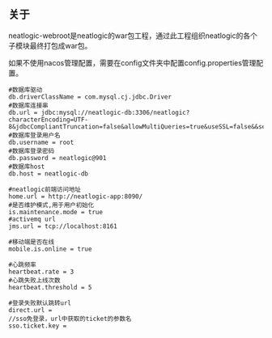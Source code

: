 ## 关于

neatlogic-webroot是neatlogic的war包工程，通过此工程组织neatlogic的各个子模块最终打包成war包。

如果不使用nacos管理配置，需要在config文件夹中配置config.properties管理配置。
```
#数据库驱动
db.driverClassName = com.mysql.cj.jdbc.Driver
#数据库连接串
db.url = jdbc:mysql://neatlogic-db:3306/neatlogic?characterEncoding=UTF-8&jdbcCompliantTruncation=false&allowMultiQueries=true&useSSL=false&&serverTimeZone=Asia/Shanghai
#数据库登录用户名
db.username = root
#数据库登录密码
db.password = neatlogic@901
#数据库host
db.host = neatlogic-db

#neatlogic前端访问地址
home.url = http://neatlogic-app:8090/
#是否维护模式,用于用户初始化
is.maintenance.mode = true
#activemq url
jms.url = tcp://localhost:8161

#移动端是否在线
mobile.is.online = true

#心跳频率
heartbeat.rate = 3
#心跳失败上线次数
heartbeat.threshold = 5

#登录失败默认跳转url
direct.url =
//sso免登录，url中获取的ticket的参数名
sso.ticket.key = 
```